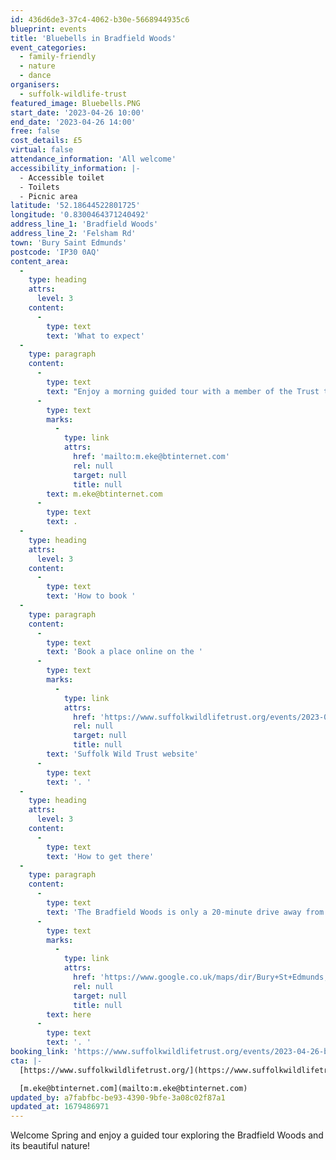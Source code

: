 ```yaml
---
id: 436d6de3-37c4-4062-b30e-5668944935c6
blueprint: events
title: 'Bluebells in Bradfield Woods'
event_categories:
  - family-friendly
  - nature
  - dance
organisers:
  - suffolk-wildlife-trust
featured_image: Bluebells.PNG
start_date: '2023-04-26 10:00'
end_date: '2023-04-26 14:00'
free: false
cost_details: £5
virtual: false
attendance_information: 'All welcome'
accessibility_information: |-
  - Accessible toilet
  - Toilets
  - Picnic area
latitude: '52.18644522801725'
longitude: '0.8300464371240492'
address_line_1: 'Bradfield Woods'
address_line_2: 'Felsham Rd'
town: 'Bury Saint Edmunds'
postcode: 'IP30 0AQ'
content_area:
  -
    type: heading
    attrs:
      level: 3
    content:
      -
        type: text
        text: 'What to expect'
  -
    type: paragraph
    content:
      -
        type: text
        text: "Enjoy a morning guided tour with a member of the Trust team, seeing bluebells, birds and maybe orchids. Wear sturdy shoes and bring binoculars if you have them. If you would like more information about the event, please contact email\_"
      -
        type: text
        marks:
          -
            type: link
            attrs:
              href: 'mailto:m.eke@btinternet.com'
              rel: null
              target: null
              title: null
        text: m.eke@btinternet.com
      -
        type: text
        text: .
  -
    type: heading
    attrs:
      level: 3
    content:
      -
        type: text
        text: 'How to book '
  -
    type: paragraph
    content:
      -
        type: text
        text: 'Book a place online on the '
      -
        type: text
        marks:
          -
            type: link
            attrs:
              href: 'https://www.suffolkwildlifetrust.org/events/2023-04-26-bluebells-bradfield-woods'
              rel: null
              target: null
              title: null
        text: 'Suffolk Wild Trust website'
      -
        type: text
        text: '. '
  -
    type: heading
    attrs:
      level: 3
    content:
      -
        type: text
        text: 'How to get there'
  -
    type: paragraph
    content:
      -
        type: text
        text: 'The Bradfield Woods is only a 20-minute drive away from Bury St. Edmunds city centre and there is a free car park available. Alternatively, you can take the 379 bus from Bury St. Edmunds to the Gedding Corner bus stop, then walk 15 minutes to get to the Bradfield Woods. See route '
      -
        type: text
        marks:
          -
            type: link
            attrs:
              href: 'https://www.google.co.uk/maps/dir/Bury+St+Edmunds,+Bury+Saint+Edmunds/Bradfield+Woods+National+Nature+Reserve,+Bradfield+Woods%2FFelsham+Rd,+Bury+Saint+Edmunds+IP30+0AQ/@52.2102296,0.7607323,12.9z/am=t/data=!4m14!4m13!1m5!1m1!1s0x47d81562eecf1ae1:0x2c70565e638e48f9!2m2!1d0.7112514!2d52.2469041!1m5!1m1!1s0x47d9ad87a0c7df6f:0xedfb0ef4e8961a69!2m2!1d0.8300364!2d52.1863786!3e3'
              rel: null
              target: null
              title: null
        text: here
      -
        type: text
        text: '. '
booking_link: 'https://www.suffolkwildlifetrust.org/events/2023-04-26-bluebells-bradfield-woods'
cta: |-
  [https://www.suffolkwildlifetrust.org/](https://www.suffolkwildlifetrust.org/)

  [m.eke@btinternet.com](mailto:m.eke@btinternet.com)
updated_by: a7fabfbc-be93-4390-9bfe-3a08c02f87a1
updated_at: 1679486971
---
```

Welcome Spring and enjoy a guided tour exploring the Bradfield Woods and its beautiful nature!